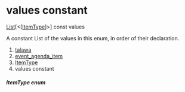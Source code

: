 
<div>

# values constant

</div>


[List](https://api.flutter.dev/flutter/dart-core/List-class.html)[\<[[ItemType](../../models_events_event_agenda_item/ItemType.md)]\>]
const values



A constant List of the values in this enum, in order of their
declaration.







1.  [talawa](../../index.md)
2.  [event_agenda_item](../../models_events_event_agenda_item/)
3.  [ItemType](../../models_events_event_agenda_item/ItemType.md)
4.  values constant

##### ItemType enum







